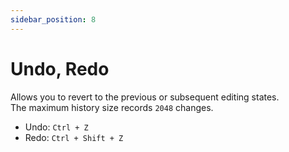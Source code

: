 ```yaml
---
sidebar_position: 8
---
```


# Undo, Redo

Allows you to revert to the previous or subsequent editing states.  
The maximum history size records `2048` changes.

- Undo: `Ctrl + Z`
- Redo: `Ctrl + Shift + Z`
